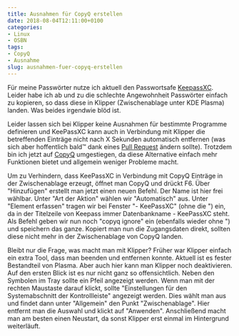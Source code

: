 ```yaml
---
title: Ausnahmen für CopyQ erstellen
date: 2018-08-04T12:11:00+0100
categories:
- Linux
- OSBN
tags:
- CopyQ
- Ausnahme
slug: ausnahmen-fuer-copyq-erstellen
---
```

Für meine Passwörter nutze ich aktuell den Passwortsafe [KeepassXC](https://keepassxc.org). Leider habe ich ab und zu die schlechte Angewohnheit Passwörter einfach zu kopieren, so dass diese in Klipper (Zwischenablage unter KDE Plasma) landen. Was beides irgendwie blöd ist.

Leider lassen sich bei Klipper keine Ausnahmen für bestimmte Programme definieren und KeePassXC kann auch in Verbindung mit Klipper die betreffenden Einträge nicht nach X Sekunden automatisch entfernen (was sich aber hoffentlich bald™ dank eines [Pull Request](https://github.com/keepassxreboot/keepassxc/pull/1969) ändern sollte). Trotzdem bin ich jetzt auf [CopyQ](https://hluk.github.io/CopyQ) umgestiegen, da diese Alternative einfach mehr Funktionen bietet und allgemein weniger Probleme macht.

Um zu Verhindern, dass KeePassXC in Verbindung mit CopyQ Einträge in der Zwischenablage erzeugt, öffnet man CopyQ und drückt F6. Über "Hinzufügen" erstellt man jetzt einen neuen Befehl. Der Name ist hier frei wählbar. Unter "Art der Aktion" wählen wir "Automatisch" aus. Unter "Element erfassen" tragen wir bei Fenster "- KeePassXC" (ohne die ") ein, da in der Titelzeile von Keepass immer Datenbankname - KeePassXC steht. Als Befehl geben wir nun noch "copyq ignore" ein (ebenfalls wieder ohne ") und speichern das ganze. Kopiert man nun die Zugangsdaten direkt, sollten diese nicht mehr in der Zwischenablage von CopyQ landen.

Bleibt nur die Frage, was macht man mit Klipper? Früher war Klipper einfach ein extra Tool, dass man beenden und entfernen konnte. Aktuell ist es fester Bestandteil von Plasma. Aber auch hier kann man Klipper noch deaktivieren. Auf den ersten Blick ist es nur nicht ganz so offensichtlich. Neben den Symbolen im Tray sollte ein Pfeil angezeigt werden. Wenn man mit der rechten Maustaste darauf klickt, sollte "Einstellungen für den Systemabschnitt der Kontrollleiste" angezeigt werden. Dies wählt man aus und findet dann unter "Allgemein" den Punkt "Zwischenablage". Hier entfernt man die Auswahl und klickt auf "Anwenden". Anschließend macht man am besten einen Neustart, da sonst Klipper erst einmal im Hintergrund weiterläuft.
